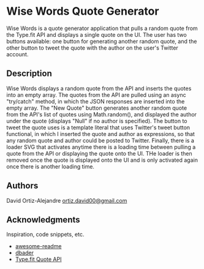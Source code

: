 # Wise Words Quote Generator

Wise Words is a quote generator application that pulls a random quote from the Type.fit API and displays a single quote on the UI. The user has two buttons available: one button for generating another random quote, and the other button to tweet the quote with the author on the user's Twitter account.

## Description

Wise Words displays a random quote from the API and inserts the quotes into an empty array. The quotes from the API are pulled using an async "try/catch" method, in which the JSON responses are inserted into the empty array. The "New Quote" button generates another random quote from the API's list of quotes using Math.random(), and displayed the author under the quote (displays "Null" if no author is specified). The button to tweet the quote uses is a template literal that uses Twitter's tweet button functional, in which I inserted the quote and author as expressions, so that any random quote and author could be posted to Twitter. Finally, there is a loader SVG that activates anytime there is a loading time between pulling a quote from the API or displaying the quote onto the UI. THe loader is then removed once the quote is displayed onto the UI and is only activated again once there is another loading time.

## Authors

David Ortiz-Alejandre
ortiz.david00@gmail.com

## Acknowledgments

Inspiration, code snippets, etc.
* [awesome-readme](https://github.com/matiassingers/awesome-readme)
* [dbader](https://github.com/dbader/readme-template)
* [Type.fit Quote API](https://type.fit/api/quotes)
